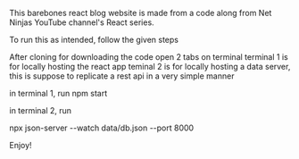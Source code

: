 This barebones react blog website is made from a code along from Net Ninjas YouTube channel's React series.



To run this as intended, follow the given steps

After cloning for downloading the code 
open 2 tabs on terminal 
terminal 1 is for locally hosting the react app 
teminal 2 is for locally hosting a data server, this is suppose to replicate a rest api in a very simple manner 

in terminal 1, run 
   npm start
   
in terminal 2, run 

   npx json-server --watch data/db.json --port 8000
   
   
   



Enjoy!
